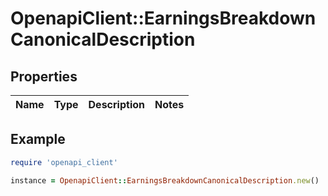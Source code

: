 # OpenapiClient::EarningsBreakdownCanonicalDescription

## Properties

| Name | Type | Description | Notes |
| ---- | ---- | ----------- | ----- |

## Example

```ruby
require 'openapi_client'

instance = OpenapiClient::EarningsBreakdownCanonicalDescription.new()
```


